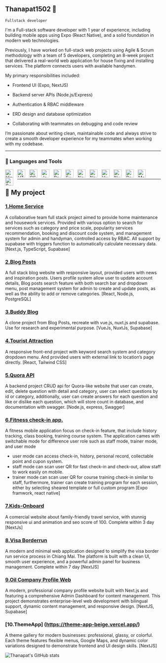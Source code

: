## Thanapat1502 👋 

`Fullstack developer` 

I'm a Full-stack software developer with 1 year of experience, including building mobile apps using Expo (React Native), and a solid foundation in modern web technologies.

Previously, I have worked on full-stack web projects using Agile & Scrum methodology with a team of 5 developers, completing an 8-week project that delivered a real-world web application for house fixing and installing services. The platform connects users with available handymen.

My primary responsibilities included:

- Frontend UI (Expo, NextJS)

- Backend server APIs (Node.js/Express)

- Authentication & RBAC middleware

- ERD design and database optimization

- Collaborating with teammates on debugging and code review

I’m passionate about writing clean, maintainable code and always strive to create a smooth developer experience for my teammates when working with my codebase.


---

### 🧰 Languages and Tools
<img align="left" alt="Visual Studio Code" width="26px" src="https://cdn.jsdelivr.net/gh/devicons/devicon/icons/vscode/vscode-original.svg" style="padding-right:10px;" />
<img align="left" alt="HTML5" width="26px" src="https://cdn.jsdelivr.net/gh/devicons/devicon/icons/html5/html5-original.svg" style="padding-right:10px;" />
<img align="left" alt="CSS3" width="26px" src="https://cdn.jsdelivr.net/gh/devicons/devicon/icons/css3/css3-original.svg" style="padding-right:10px;" />
<img align="left" alt="JavaScript" width="26px" src="https://cdn.jsdelivr.net/gh/devicons/devicon/icons/javascript/javascript-original.svg" style="padding-right:10px;" />
<img align="left" alt="React" width="26px" src="https://img.icons8.com/?size=100&id=123603&format=png&color=000000" style="padding-right:10px;" />
<img align="left" alt="Expo" width="26px" src="https://img.icons8.com/?size=100&id=IpN1evivrDWO&format=png&color=FFFFFF" style="padding-right:10px;" />
<img align="left" alt="NodeJs" width="26px" src="https://img.icons8.com/?size=100&id=hsPbhkOH4FMe&format=png&color=000000" style="padding-right:10px;" />
<img align="left" alt="NextJs" width="26px" src="https://img.icons8.com/?size=100&id=MWiBjkuHeMVq&format=png&color=000000" style="padding-right:10px;" />
<img align="left" alt="VueJs" width="26px" src="https://img.icons8.com/?size=100&id=BUnExfsRs3CW&format=png&color=000000" style="padding-right:10px;" />
<img align="left" alt="NuxtJs" width="26px" src="https://img.icons8.com/?size=100&id=nvrsJYs7j9Vb&format=png&color=000000" style="padding-right:10px;" />
<img align="left" alt="PostgreSQL" width="26px" src="https://img.icons8.com/?size=100&id=38561&format=png&color=000000" style="padding-right:10px;" />
<img align="left" alt="MongoDB" width="26px" src="https://img.icons8.com/?size=100&id=8rKdRqZFLurS&format=png&color=000000" style="padding-right:10px;" />
<img align="left" alt="Supabase" width="26px" src="https://img.icons8.com/?size=100&id=sH0rW2TvYdr9&format=png&color=000000" style="padding-right:10px;" />

<br />

---

<h2> 🚀 My project </h2>

### [1.Home Service](https://home-service-finalproject.vercel.app/)

A collaborative team full stack project aimed to provide home maintenance and housework services. Provided with various option to search for services such as category and price scale, popularity services recommendation, booking and discount code system, and management system for admin and handyman, controlled access by RBAC. All support by supabase with triggers function to automatically calculate necessary data. 
[Next.js, TypeScript, Supabase]

### [2.Blog Posts](https://dev-tools-blog.vercel.app/)

A full stack blog website with responsive layout, provided users with news and inspiration posts. Users profile system allow user to update account details, Blog posts search feature with both search bar and dropdown menu, post management system for admin to create and update posts, as well as the ability to add or remove categories. [React, Node.js, PostgreSQL]

### [3.Buddy Blog](https://buddy-blog-bb.vercel.app/)

A clone project from Blog Posts, recreate with vue.js, nuxt.js and supabase. Use for research and experimental purpose. [VueJs, NuxtJs, Supabase]

### [4.Tourist Attraction](https://github.com/Thanapat1502/react-tourist-attraction-mini-project)

A responsive front-end project with keyword search system and category dropdown menu. And provided users with external link to location’s page directly. 
[React, Tailwind CSS]

### [5.Quora API](https://github.com/Thanapat1502/quora-like-api)

A backend project CRUD api for Quora-like website that user can create, edit, delete question with detail and category, user can select questions by id or category, additionally, user can create answers for each question and like or dislike each question, which will store count in database, and documentation with swagger.
[Node.js, express, Swagger]

### [6.Fitness check-in app.](https://github.com/Thanapat1502/fitness-check-in-app)
A fitness mobile application focus on check-in feature, that include history tracking, class booking, training course system. The application cames with switchable mode for difference user role such as staff mode, trainer mode, and user mode
- user mode can access check-in, history, personal record, collectable point and cupon system.
- staff mode can scan user QR for fast check-in and check-out, allow staff to work easily on mobile.
- trainer mode can scan user QR for course training check-in similar to staff, furthermore, trainer can create training program for each session, either by selecting sheared template or full custom program
[Expo framwork, react native]

### [7.Kids-Onboard](https://github.com/Thanapat1502/demo-kids-on-board)
A comercial website about family-friendly travel service, with stunnig responsive ui and animation and seo score of 100.
Complete within 3 day
[NextJs]

### [8.Visa Borderrun](https://github.com/Thanapat1502/demo-mekhong-borderrun)
A modern and minimal web application designed to simplify the visa border run service process in Chiang Mai.
The platform is built with a clean UI, smooth user experience, and a powerful admin panel for business management.
Complete within 7 day
[NextJS]

### [9.Oil Company Profile Web](https://github.com/Thanapat1502/demo-company-profile-website)
A modern, professional company profile website built with Next.js and featuring a comprehensive Admin Dashboard for content management. 
This project demonstrates enterprise-level web development with bilingual support, dynamic content management, and responsive design.
[NextJS, Supabase]

### [10.ThemeApp] (https://theme-app-beige.vercel.app/)
A theme gallery for modern businesses: professional, glassy, or colorful. Each theme features flexible menus, Google Maps, and dynamic color variations
designed to demonstrate frontend and UI design skills.
[NextJS]

![Thanapat's GitHub stats](https://github-readme-stats.vercel.app/api?username=Thanapat1502&show_icons=true&theme=merko)
